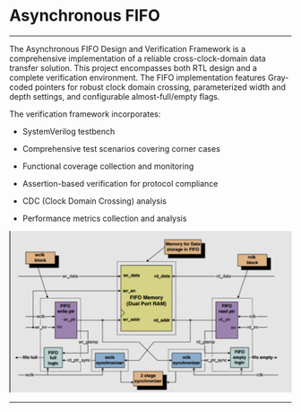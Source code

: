 # Asynchronous FIFO

---



The Asynchronous FIFO Design and Verification Framework is a comprehensive implementation of a reliable cross-clock-domain data transfer solution. This project encompasses both RTL design and a complete verification environment. The FIFO implementation features Gray-coded pointers for robust clock domain crossing, parameterized width and depth settings, and configurable almost-full/empty flags.

The verification framework incorporates:

- SystemVerilog testbench

- Comprehensive test scenarios covering corner cases

- Functional coverage collection and monitoring

- Assertion-based verification for protocol compliance

- CDC (Clock Domain Crossing) analysis

- Performance metrics collection and analysis

  

![](https://github.com/CoffeeBeforeArch7/Repo1/blob/main/images202501072117224.png?raw=true)




---
